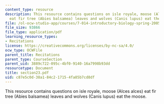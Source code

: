 ```yaml
---
content_type: resource
description: This resource contains questions on isle royale, moose (Alces alces)
  eat fir tree (Abies balsamea) leaves and wolves (Canis lupus) eat the moose.
file: /ol-ocw-studio-app/courses/7-014-introductory-biology-spring-2005/c87e5c0d38a184c217154fa85b7cd8df_section23.pdf
file_size: 93866
file_type: application/pdf
learning_resource_types:
- Recitations
license: https://creativecommons.org/licenses/by-nc-sa/4.0/
ocw_type: OCWFile
parent_title: Recitations
parent_type: CourseSection
parent_uid: 3889c722-095c-4bf0-9140-16a7998b93dd
resourcetype: Document
title: section23.pdf
uid: c87e5c0d-38a1-84c2-1715-4fa85b7cd8df
---
```

This resource contains questions on isle royale, moose (Alces alces) eat fir tree (Abies balsamea) leaves and wolves (Canis lupus) eat the moose.